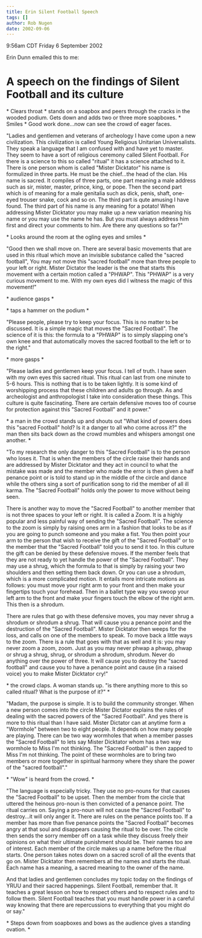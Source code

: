 ```yaml
---
title: Erin Silent Football Speech
tags: []
author: Rob Nugen
date: 2002-09-06
---
```


<p class=date>9:56am CDT Friday 6 September 2002</p>

<p>Erin Dunn emailed this to me:</p>

<h1>A speech on the findings of Silent Football and its culture</h1>

<p>* Clears throat * stands on a soapbox and peers through the cracks
in the wooded podium. Gets down and adds two or three more
soapboxes. * Smiles * Good work done...now can see the crowd of eager
faces.</p>

<p>"Ladies and gentlemen and veterans of archeology I have come upon a
new civilization. This civilization is called Young Religious
Unitarian Universalists. They speak a language that I am confused with
and have yet to master. They seem to have a sort of religious ceremony
called Silent Football. For there is a science to this so called
"ritual" it has a science attached to it. There is one person whom is
called "Mister Dicktator" his name is formulized in three parts. He
must be the chief...the head of the clan. His name is sacred. It
compiles of three parts, one part meaning a male address such as sir,
mister, master, prince, king, or pope. Then the second part which is
of meaning for a male genitalia such as dick, penis, shaft, one-eyed
trouser snake, cock and so on. The third part is qute amusing I have
found. The third part of his name is any meaning for a potato! When
addressing Mister Dicktator you may make up a new variation meaning
his name or you may use the name he has. But you must always address
him first and direct your comments to him. Are there any questions so
far?"</p>

<p>* Looks around the room at the ogling eyes and smiles *</p>

<p>"Good then we shall move on. There are several basic movements that
are used in this ritual which move an invisible substance called the
"sacred football", You may not move this "sacred football" more than
three people to your left or right. Mister Dictator the leader is the
one that starts this movement with a certain motion called a "PHWAP".
This "PHWAP" is a very curious movement to me. With my own eyes did I
witness the magic of this movement!"</p>

<p>* audience gasps *</p>

<p>* taps a hammer on the podium *</p>

<p>"Please people, please try to keep your focus. This is no matter to
be discussed. It is a simple magic that moves the "Sacred
Football". The science of it is this: the formula to a "PHWAP" is to
simply slapping one's own knee and that automatically moves the sacred
football to the left or to the right."</p>

<p>* more gasps *</p>

<p>"Please ladies and gentlemen keep your focus. I tell of truth. I
have seen with my own eyes this sacred ritual. This ritual can last
from one minute to 5-6 hours. This is nothing that is to be taken
lightly. It is some kind of worshipping process that these children
and adults go through. As and archeologist and anthropologist I take
into consideration these things. This culture is quite
fascinating. There are certain defensive moves too of course for
protection against this "Sacred Football" and it power."</p>

<p>* a man in the crowd stands up and shouts out "What kind of powers
does this "sacred Football" hold? Is it a danger to all who come
across it?"  the man then sits back down as the crowd mumbles and
whispers amongst one another. *</p>

<p>"To my research the only danger to this "Sacred Football" is to the
person who loses it. That is when the members of the circle raise
their hands and are addressed by Mister Dicktator and they act in
council to what the mistake was made and the member who made the error
is then given a half penance point or is told to stand up in the
middle of the circle and dance while the others sing a sort of
purification song to rid the member of all ill karma. The "Sacred
Football" holds only the power to move without being seen.</p>

<p>There is another way to move the "Sacred Football" to another
member that is not three spaces to your left or right. It is called a
Zoom. It is a highly popular and less painful way of sending the
"Sacred Football". The science to the zoom is simply by raising ones
arm in a fashion that looks to be as if you are going to punch someone
and you make a fist. You then point your arm to the person that wish
to receive the gift of the "Sacred Football" or to the member that the
"Sacred Football" told you to send it too. In this culture the gift
can be denied by these defensive moves. If the member feels that they
are not ready to yet handle the power of the "Sacred Football". They
may use a shrug, which the formula to that is simply by raising your
two shoulders and then setting them back down. Or you can use a
shrodum, which is a more complicated motion. It entails more intricate
motions as follows: you must move your right arm to your front and
then make your fingertips touch your forehead. Then in a ballet type
way you swoop your left arm to the front and make your fingers touch
the elbow of the right arm. This then is a shrodum.</p>

<p>There are rules that go with these defensive moves, you may never
shrug a shrodum or shrodum a shrug. That will cause you a penance
point and the destruction of the "Sacred Football". Mister Dicktator
then weeps for the loss, and calls on one of the members to speak. To
move back a little ways to the zoom. There is a rule that goes with
that as well and it is: you may never zoom a zoom, zoom. Just as you
may never phwap a phwap, phwap or shrug a shrug, shrug, or shrodum a
shrodum, shrodum.  Never do anything over the power of three. It will
cause you to destroy the "sacred football" and cause you to have a
penance point and cause (in a raised voice) you to make Mister
Dicktator cry!"</p>

<p>* the crowd claps. A woman stands up. "is there anything more to
this so called ritual? What is the purpose of it?" *</p>

<p>"Madam, the purpose is simple. It is to build the community
stronger.  When a new person comes into the circle Mister Dictator
explains the rules of dealing with the sacred powers of the "Sacred
Football". And yes there is more to this ritual than I have
said. Mister Dictator can at anytime form a "Wormhole" between two to
eight people. It depends on how many people are playing. There can be
two way wormholes that when a member passes the "Sacred Football" to
lets say Mister Dicktator whom has a two way wormhole to Miss I'm not
thinking. The "Sacred Football" is then zapped to Miss I'm not
thinking. The point of these wormholes are to bring two members or
more together in spiritual harmony where they share the power of the
"sacred football"."</p>

<p>* "Wow" is heard from the crowd. *</p>

<p>"The language is especially tricky. They use no pro-nouns for that
causes the "Sacred Football" to be upset. Then the member from the
circle that uttered the heinous pro-noun is then convicted of a
penance point. The ritual carries on. Saying a pro-noun will not cause
the "Sacred Football" to destroy...it will only anger it. There are
rules on the penance points too. If a member has more than five
penance points the "Sacred Football" becomes angry at that soul and
disappears causing the ritual to be over. The circle then sends the
sorry member off on a task while they discuss freely their opinions on
what their ultimate punishment should be. Their names too are of
interest. Each member of the circle makes up a name before the ritual
starts. One person takes notes down on a sacred scroll of all the
events that go on. Mister Dicktator then remembers all the names and
starts the ritual. Each name has a meaning, a sacred meaning to the
owner of the name.</p>

<p>And that ladies and gentlemen concludes my topic today on the
findings of YRUU and their sacred happenings. Silent Football,
remember that. It teaches a great lesson on how to respect others and
to respect rules and to follow them. Silent Football teaches that you
must handle power in a careful way knowing that there are
repercussions to everything that you might do or say."</p>


<p>* Steps down from soapboxes and bows as the audience gives a
standing ovation. *</p>

